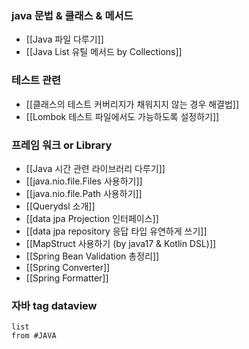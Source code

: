 
### java 문법 & 클래스 & 메서드

- [[Java 파일 다루기]]
- [[Java List 유틸 메서드 by Collections]]

### 테스트 관련

- [[클래스의 테스트 커버리지가 채워지지 않는 경우 해결법]]
- [[Lombok 테스트 파일에서도 가능하도록 설정하기]]

### 프레임 워크 or Library

- [[Java 시간 관련 라이브러리 다루기]]
- [[java.nio.file.Files 사용하기]]
- [[java.nio.file.Path 사용하기]]
- [[Querydsl 소개]]
- [[data jpa Projection 인터페이스]]
- [[data jpa repository 응답 타입 유연하게 쓰기]]
- [[MapStruct 사용하기 (by java17 & Kotlin DSL)]]
-  [[Spring Bean Validation 총정리]]
- [[Spring Converter]]
- [[Spring Formatter]]


### 자바 tag dataview

```dataview
list
from #JAVA 
```
